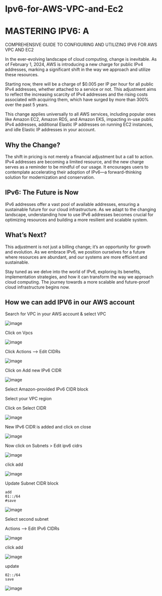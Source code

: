 # Ipv6-for-AWS-VPC-and-Ec2

# MASTERING IPV6: A 
COMPREHENSIVE GUIDE TO 
CONFIGURING AND UTILIZING
IPV6 FOR AWS VPC AND EC2

In the ever-evolving landscape of cloud computing, change is inevitable. As of February 1,
2024, AWS is introducing a new charge for public IPv4 addresses, marking a significant shift
in the way we approach and utilize these resources.

Starting now, there will be a charge of $0.005 per IP per hour for all public IPv4 addresses,
whether attached to a service or not. This adjustment aims to reflect the increasing scarcity 
of IPv4 addresses and the rising costs associated with acquiring them, which have surged by 
more than 300% over the past 5 years.

This change applies universally to all AWS services, including popular ones like Amazon EC2,
Amazon RDS, and Amazon EKS, impacting in-use public IPv4 addresses, additional Elastic IP addresses
on running EC2 instances, and idle Elastic IP addresses in your account.

## Why the Change?

The shift in pricing is not merely a financial adjustment but a call to action. IPv4 addresses
are becoming a limited resource, and the new charge serves as a reminder to be mindful of our usage.
It encourages users to contemplate accelerating their adoption of IPv6—a forward-thinking solution 
for modernization and conservation.

## IPv6: The Future is Now

IPv6 addresses offer a vast pool of available addresses, ensuring a sustainable future for our cloud
infrastructure. As we adapt to the changing landscape, understanding how to use IPv6 addresses becomes 
crucial for optimizing resources and building a more resilient and scalable system.

## What’s Next?

This adjustment is not just a billing change; it’s an opportunity for growth and evolution. As we embrace
IPv6, we position ourselves for a future where resources are abundant, and our systems are more efficient
and sustainable.

Stay tuned as we delve into the world of IPv6, exploring its benefits, implementation strategies, and how
it can transform the way we approach cloud computing. The journey towards a more scalable and future-proof
cloud infrastructure begins now.

## How we can add IPV6 in our AWS account

Search for VPC in your AWS account & select VPC

![image](vpc1.png)

Click on Vpcs


![image](vpcregions.png)

Click Actions –> Edit CIDRs

![image](cidrs.png)

Click on Add new IPv6 CIDR


![image](ipv6.png)



Select Amazon-provided IPv6 CIDR block

Select your VPC region

Click on Select CIDR


![image](select.png)

New IPv6 CIDR is added and click on close


![image](ipad.png)

Now click on Subnets > Edit ipv6 cidrs

![image](subnets.png)


click add

![image](add.png)


Update Subnet CIDR block


```it will give space for 2 numbers
add
01::/64
#save
```



![image](range.png)

Select second subnet

Actions –> Edit IPv6 CIDRs


![image](second.png)


click add


![image](save.png)


update
```
02::/64
save
```

![image](secondedit.png)
